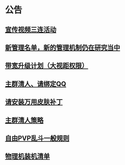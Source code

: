 
# 公告

## [宣传视频三连活动](./san-lian/)

## [新管理名单，新的管理机制仍在研究当中](/admin)

## [带宽升级计划（大视距权限）](./network-upgrade.md)

## [主群清人、请绑定QQ](./kick-not-bind)

## [请安装万用皮肤补丁](./custom-skin-loader)

## [主群清人策略](./kick-strategy)

## [自由PVP乱斗一般规则](./pvp)

## [物理机装机清单](./parts-list)